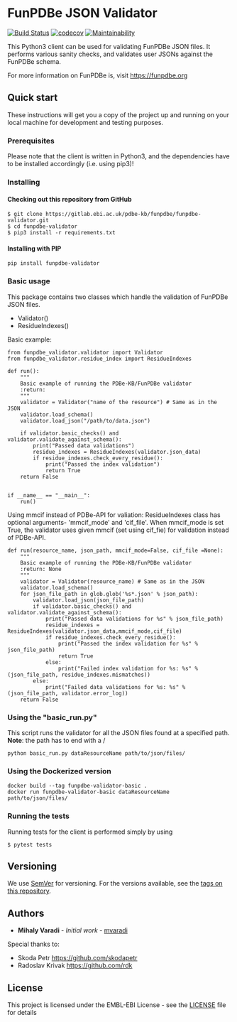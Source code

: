 FunPDBe JSON Validator
======================

[![Build Status](https://travis-ci.com/PDBe-KB/funpdbe-validator.svg?branch=master)](https://travis-ci.com/PDBe-KB/funpdbe-validator)
[![codecov](https://codecov.io/gh/PDBe-KB/funpdbe-validator/branch/master/graph/badge.svg?token=MQMUUE5DJO)](https://codecov.io/gh/PDBe-KB/funpdbe-validator)
[![Maintainability](https://api.codeclimate.com/v1/badges/583ee28bcdc5d62a2b1e/maintainability)](https://codeclimate.com/github/PDBe-KB/funpdbe-validator/maintainability)

This Python3 client can be used for validating FunPDBe JSON files. It performs various sanity checks, and validates user JSONs against the FunPDBe schema.

For more information on FunPDBe is, visit https://funpdbe.org

Quick start
-----------

These instructions will get you a copy of the project up and running on your local machine for development and testing purposes.

### Prerequisites

Please note that the client is written in Python3, and the dependencies have to be installed accordingly (i.e. using pip3)!

### Installing

#### Checking out this repository from GitHub

```
$ git clone https://gitlab.ebi.ac.uk/pdbe-kb/funpdbe/funpdbe-validator.git
$ cd funpdbe-validator
$ pip3 install -r requirements.txt
```

#### Installing with PIP

```
pip install funpdbe-validator
```

### Basic usage

This package contains two classes which handle the validation of FunPDBe JSON files.

* Validator()
* ResidueIndexes()

Basic example:
```
from funpdbe_validator.validator import Validator
from funpdbe_validator.residue_index import ResidueIndexes

def run():
    """
    Basic example of running the PDBe-KB/FunPDBe validator
    :return:
    """
    validator = Validator("name of the resource") # Same as in the JSON
    validator.load_schema()
    validator.load_json("/path/to/data.json")

    if validator.basic_checks() and validator.validate_against_schema():
        print("Passed data validations")
        residue_indexes = ResidueIndexes(validator.json_data)
        if residue_indexes.check_every_residue():
            print("Passed the index validation")
            return True
    return False


if __name__ == "__main__":
    run()
```
Using mmcif instead of PDBe-API for valiation:
ResidueIndexes class has optional arguments- 'mmcif_mode' and 'cif_file'. When mmcif_mode is set True, the validator uses given mmcif (set using cif_fie) for validation instead of PDBe-API.

```
def run(resource_name, json_path, mmcif_mode=False, cif_file =None):
    """
    Basic example of running the PDBe-KB/FunPDBe validator
    :return: None
    """
    validator = Validator(resource_name) # Same as in the JSON
    validator.load_schema()
    for json_file_path in glob.glob('%s*.json' % json_path):
        validator.load_json(json_file_path)
        if validator.basic_checks() and validator.validate_against_schema():
            print("Passed data validations for %s" % json_file_path)
            residue_indexes = ResidueIndexes(validator.json_data,mmcif_mode,cif_file)
            if residue_indexes.check_every_residue():
                print("Passed the index validation for %s" % json_file_path)
                return True
            else:
                print("Failed index validation for %s: %s" % (json_file_path, residue_indexes.mismatches))
        else:
            print("Failed data validations for %s: %s" % (json_file_path, validator.error_log))
    return False
```

### Using the "basic_run.py"

This script runs the validator for all the JSON files found at a specified path. **Note**: the path has to end with a /

```
python basic_run.py dataResourceName path/to/json/files/
```

### Using the Dockerized version

```
docker build --tag funpdbe-validator-basic .
docker run funpdbe-validator-basic dataResourceName path/to/json/files/
```

### Running the tests

Running tests for the client is performed simply by using
```
$ pytest tests
```

## Versioning

We use [SemVer](http://semver.org/) for versioning. For the versions available, see the [tags on this repository](https://github.com/funpdbe-consortium/funpdbe-validator/tags).

## Authors

* **Mihaly Varadi** - *Initial work* - [mvaradi](https://github.com/mvaradi)

Special thanks to:
* Skoda Petr https://github.com/skodapetr
* Radoslav Krivak https://github.com/rdk

## License

This project is licensed under the EMBL-EBI License - see the [LICENSE](LICENSE) file for details